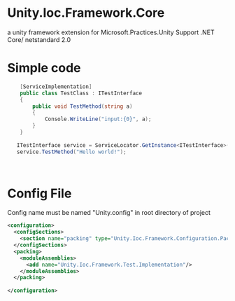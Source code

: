 # Unity.Ioc.Framework.Core

a unity framework extension for Microsoft.Practices.Unity  Support .NET Core/ netstandard 2.0

# Simple code

```C#
    [ServiceImplementation]
    public class TestClass : ITestInterface
    {
        public void TestMethod(string a)
        {
            Console.WriteLine("input:{0}", a);
        }
    }
           
   ITestInterface service = ServiceLocator.GetInstance<ITestInterface>();
   service.TestMethod("Hello world!");
```
     
# Config File
Config name must be named "Unity.config" in root directory of project
```xml
<configuration>
  <configSections>
    <section name="packing" type="Unity.Ioc.Framework.Configuration.PackingSection,Unity.Ioc.Framework"/>
  </configSections>
  <packing>
    <moduleAssemblies>
      <add name="Unity.Ioc.Framework.Test.Implementation"/>
    </moduleAssemblies>
  </packing>
 
</configuration>
```
